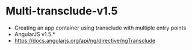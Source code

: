 # Multi-transclude-v1.5
- Creating an app container using transclude with multiple entry points
- AngularJS v1.5.*
- https://docs.angularjs.org/api/ng/directive/ngTransclude



